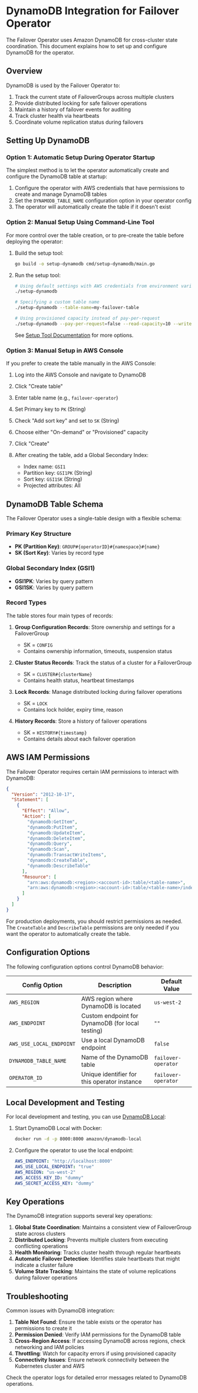 # DynamoDB Integration for Failover Operator

The Failover Operator uses Amazon DynamoDB for cross-cluster state coordination. This document explains how to set up and configure DynamoDB for the operator.

## Overview

DynamoDB is used by the Failover Operator to:

1. Track the current state of FailoverGroups across multiple clusters
2. Provide distributed locking for safe failover operations
3. Maintain a history of failover events for auditing
4. Track cluster health via heartbeats
5. Coordinate volume replication status during failovers

## Setting Up DynamoDB

### Option 1: Automatic Setup During Operator Startup

The simplest method is to let the operator automatically create and configure the DynamoDB table at startup:

1. Configure the operator with AWS credentials that have permissions to create and manage DynamoDB tables
2. Set the `DYNAMODB_TABLE_NAME` configuration option in your operator config
3. The operator will automatically create the table if it doesn't exist

### Option 2: Manual Setup Using Command-Line Tool

For more control over the table creation, or to pre-create the table before deploying the operator:

1. Build the setup tool:
   ```bash
   go build -o setup-dynamodb cmd/setup-dynamodb/main.go
   ```

2. Run the setup tool:
   ```bash
   # Using default settings with AWS credentials from environment variables
   ./setup-dynamodb
   
   # Specifying a custom table name
   ./setup-dynamodb --table-name=my-failover-table
   
   # Using provisioned capacity instead of pay-per-request
   ./setup-dynamodb --pay-per-request=false --read-capacity=10 --write-capacity=10
   ```

   See [Setup Tool Documentation](cmd/setup-dynamodb/README.md) for more options.

### Option 3: Manual Setup in AWS Console

If you prefer to create the table manually in the AWS Console:

1. Log into the AWS Console and navigate to DynamoDB
2. Click "Create table"
3. Enter table name (e.g., `failover-operator`)
4. Set Primary key to `PK` (String)
5. Check "Add sort key" and set to `SK` (String)
6. Choose either "On-demand" or "Provisioned" capacity
7. Click "Create"

8. After creating the table, add a Global Secondary Index:
   - Index name: `GSI1`
   - Partition key: `GSI1PK` (String)
   - Sort key: `GSI1SK` (String)
   - Projected attributes: All

## DynamoDB Table Schema

The Failover Operator uses a single-table design with a flexible schema:

### Primary Key Structure

- **PK (Partition Key)**: `GROUP#{operatorID}#{namespace}#{name}`
- **SK (Sort Key)**: Varies by record type

### Global Secondary Index (GSI1)

- **GSI1PK**: Varies by query pattern
- **GSI1SK**: Varies by query pattern

### Record Types

The table stores four main types of records:

1. **Group Configuration Records**: Store ownership and settings for a FailoverGroup
   - SK = `CONFIG`
   - Contains ownership information, timeouts, suspension status

2. **Cluster Status Records**: Track the status of a cluster for a FailoverGroup
   - SK = `CLUSTER#{clusterName}`
   - Contains health status, heartbeat timestamps

3. **Lock Records**: Manage distributed locking during failover operations
   - SK = `LOCK`
   - Contains lock holder, expiry time, reason

4. **History Records**: Store a history of failover operations
   - SK = `HISTORY#{timestamp}`
   - Contains details about each failover operation

## AWS IAM Permissions

The Failover Operator requires certain IAM permissions to interact with DynamoDB:

```json
{
  "Version": "2012-10-17",
  "Statement": [
    {
      "Effect": "Allow",
      "Action": [
        "dynamodb:GetItem",
        "dynamodb:PutItem",
        "dynamodb:UpdateItem",
        "dynamodb:DeleteItem",
        "dynamodb:Query",
        "dynamodb:Scan",
        "dynamodb:TransactWriteItems",
        "dynamodb:CreateTable",
        "dynamodb:DescribeTable"
      ],
      "Resource": [
        "arn:aws:dynamodb:<region>:<account-id>:table/<table-name>",
        "arn:aws:dynamodb:<region>:<account-id>:table/<table-name>/index/*"
      ]
    }
  ]
}
```

For production deployments, you should restrict permissions as needed. The `CreateTable` and `DescribeTable` permissions are only needed if you want the operator to automatically create the table.

## Configuration Options

The following configuration options control DynamoDB behavior:

| Config Option | Description | Default Value |
|--------------|-------------|---------------|
| `AWS_REGION` | AWS region where DynamoDB is located | `us-west-2` |
| `AWS_ENDPOINT` | Custom endpoint for DynamoDB (for local testing) | `""` |
| `AWS_USE_LOCAL_ENDPOINT` | Use a local DynamoDB endpoint | `false` |
| `DYNAMODB_TABLE_NAME` | Name of the DynamoDB table | `failover-operator` |
| `OPERATOR_ID` | Unique identifier for this operator instance | `failover-operator` |

## Local Development and Testing

For local development and testing, you can use [DynamoDB Local](https://docs.aws.amazon.com/amazondynamodb/latest/developerguide/DynamoDBLocal.html):

1. Start DynamoDB Local with Docker:
   ```bash
   docker run -d -p 8000:8000 amazon/dynamodb-local
   ```

2. Configure the operator to use the local endpoint:
   ```yaml
   AWS_ENDPOINT: "http://localhost:8000"
   AWS_USE_LOCAL_ENDPOINT: "true"
   AWS_REGION: "us-west-2"
   AWS_ACCESS_KEY_ID: "dummy"
   AWS_SECRET_ACCESS_KEY: "dummy"
   ```

## Key Operations

The DynamoDB integration supports several key operations:

1. **Global State Coordination**: Maintains a consistent view of FailoverGroup state across clusters
2. **Distributed Locking**: Prevents multiple clusters from executing conflicting operations
3. **Health Monitoring**: Tracks cluster health through regular heartbeats
4. **Automatic Failover Detection**: Identifies stale heartbeats that might indicate a cluster failure
5. **Volume State Tracking**: Maintains the state of volume replications during failover operations

## Troubleshooting

Common issues with DynamoDB integration:

1. **Table Not Found**: Ensure the table exists or the operator has permissions to create it
2. **Permission Denied**: Verify IAM permissions for the DynamoDB table
3. **Cross-Region Access**: If accessing DynamoDB across regions, check networking and IAM policies
4. **Throttling**: Watch for capacity errors if using provisioned capacity
5. **Connectivity Issues**: Ensure network connectivity between the Kubernetes cluster and AWS

Check the operator logs for detailed error messages related to DynamoDB operations. 